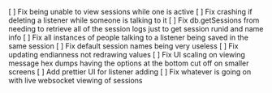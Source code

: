 [ ] Fix being unable to view sessions while one is active
[ ] Fix crashing if deleting a listener while someone is talking to it
[ ] Fix db.getSessions from needing to retrieve all of the session logs just to get session runid and name info
[ ] Fix all instances of people talking to a listener being saved in the same session
[ ] Fix default session names being very useless
[ ] Fix updating endianness not redrawing values
[ ] Fix UI scaling on viewing message hex dumps having the options at the bottom cut off on smaller screens
[ ] Add prettier UI for listener adding
[ ] Fix whatever is going on with live websocket viewing of sessions
